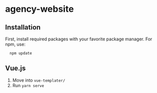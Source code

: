 # agency-website

## Installation

First, install required packages with your favorite package manager.
For npm, use:
```
  npm update
```

## Vue.js

1. Move into `vue-templater/`
1. Run `yarn serve`
